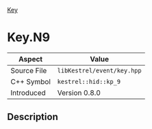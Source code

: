 [Key](index)
# Key.N9
| Aspect | Value |
| --- | --- |
| Source File | `libKestrel/event/key.hpp` |
| C++ Symbol | `kestrel::hid::kp_9` |
| Introduced | Version 0.8.0 |
## Description


